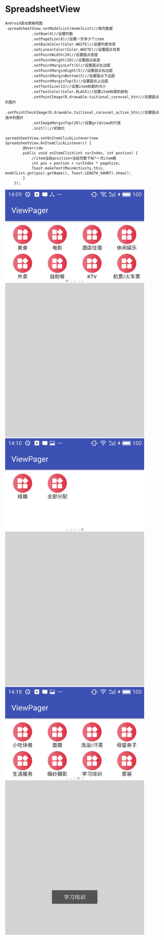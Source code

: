 # SpreadsheetView
    Android滚动表格视图
	 spreadsheetView.setModelList(modelList)//填充数据
                .setNum(4)//设置列数
                .setPageSize(8)//设置一页多少个item
                .setBackColor(Color.WHITE)//设置列表背景
                .setLinearColor(Color.WHITE)//设置圆点背景
                .setPointWidth(20)//设置圆点宽度
                .setPointHeight(20)//设置圆点高度
                .setPointMarginLeft(5)//设置圆点左边距
                .setPointMarginRight(5)//设置圆点右边距
                .setPointMarginBottom(5)//设置圆点下边距
                .setPointMarginTop(5)//设置圆点上边距
                .setTextSize(13)//设置item标题的大小
                .setTextColor(Color.BLACK)//设置item标题的颜色
                .setPointImage(R.drawable.tuitional_carousel_btn)//设置圆点的图片
                .setPointCheckImage(R.drawable.tuitional_carousel_active_btn)//设置圆点选中的图片
                .setImageMarginTop(20)//设置gridview的行宽
                .init();//初始化
                
	spreadsheetView.setOnItemClickListener(new SpreadsheetView.OnItemClickListener() {
            @Override
            public void onItemClick(int curIndex, int postion) {
                //item当前position+当前页数下标*一页item数
                int pos = postion + curIndex * pageSize;
                Toast.makeText(MainActivity.this, modelList.get(pos).getName(), Toast.LENGTH_SHORT).show();
            }
        });
<img src="https://github.com/PaiDaXinA/img-folder/blob/master/S81122-14095360.jpg" with="375" height="800" floate="left">
<img src="https://github.com/PaiDaXinA/img-folder/blob/master/S81122-14100227.jpg" with="375" height="800" floate="left">
<img src="https://github.com/PaiDaXinA/img-folder/blob/master/S81122-14185971.jpg" with="375" height="800" floate="left">
